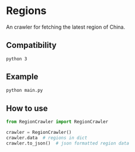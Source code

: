 # Regions
An crawler for fetching the latest region of China.

## Compatibility
`python 3`

## Example
```bash
python main.py
```

## How to use
```python
from RegionCrawler import RegionCrawler

crawler = RegionCrawler()
crawler.data  # regions in dict
crawler.to_json()  # json formatted region data
```